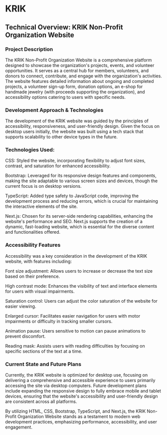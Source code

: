 # KRIK

## Technical Overview: KRIK Non-Profit Organization Website

### Project Description
The KRIK Non-Profit Organization Website is a comprehensive platform designed to showcase the organization's projects, events, and volunteer opportunities. It serves as a central hub for members, volunteers, and donors to connect, contribute, and engage with the organization's activities. The website features detailed information about ongoing and completed projects, a volunteer sign-up form, donation options, an e-shop for handmade jewelry (with proceeds supporting the organization), and accessibility options catering to users with specific needs.

### Development Approach & Technologies
The development of the KRIK website was guided by the principles of accessibility, responsiveness, and user-friendly design. Given the focus on desktop users initially, the website was built using a tech stack that supports scalability to other device types in the future.

### Technologies Used:
CSS: Styled the website, incorporating flexibility to adjust font sizes, contrast, and saturation for enhanced accessibility.

Bootstrap: Leveraged for its responsive design features and components, making the site adaptable to various screen sizes and devices, though the current focus is on desktop versions.

TypeScript: Added type safety to JavaScript code, improving the development process and reducing errors, which is crucial for maintaining the interactive elements of the site.

Next.js: Chosen for its server-side rendering capabilities, enhancing the website's performance and SEO. Next.js supports the creation of a dynamic, fast-loading website, which is essential for the diverse 
content and functionalities offered.

### Accessibility Features
Accessibility was a key consideration in the development of the KRIK website, with features including:

Font size adjustment: Allows users to increase or decrease the text size based on their preference.

High contrast mode: Enhances the visibility of text and interface elements for users with visual impairments.

Saturation control: Users can adjust the color saturation of the website for easier viewing.

Enlarged cursor: Facilitates easier navigation for users with motor impairments or difficulty in tracking smaller cursors.

Animation pause: Users sensitive to motion can pause animations to prevent discomfort.

Reading mask: Assists users with reading difficulties by focusing on specific sections of the text at a time.

### Current State and Future Plans
Currently, the KRIK website is optimized for desktop use, focusing on delivering a comprehensive and accessible experience to users primarily accessing the site via desktop computers. Future development plans include expanding the responsive design to fully embrace mobile and tablet devices, ensuring that the website's accessibility and user-friendly design are consistent across all platforms.

By utilizing HTML, CSS, Bootstrap, TypeScript, and Next.js, the KRIK Non-Profit Organization Website stands as a testament to modern web development practices, emphasizing performance, accessibility, and user engagement.

